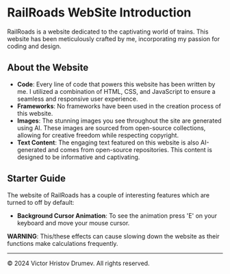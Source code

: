 # RailRoads WebSite Introduction
RailRoads is a website dedicated to the captivating world of trains. This website has been meticulously crafted by me, incorporating my passion for coding and design.

## About the Website
- **Code**: Every line of code that powers this website has been written by me. I utilized a combination of HTML, CSS, and JavaScript to ensure a seamless and responsive user experience.
- **Frameworks**: No frameworks have been used in the creation process of this website.
- **Images**: The stunning images you see throughout the site are generated using AI. These images are sourced from open-source collections, allowing for creative freedom while respecting copyright.
- **Text Content**: The engaging text featured on this website is also AI-generated and comes from open-source repositories. This content is designed to be informative and captivating.

## Starter Guide
The website of RailRoads has a couple of interesting features which are turned to off by default:
- **Background Cursor Animation**: To see the animation press 'E' on your keyboard and move your mouse cursor.

**WARNING**: This/these effects can cause slowing down the website as their functions make calculations frequently.

---
© 2024 Victor Hristov Drumev. All rights reserved.

